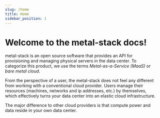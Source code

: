 ```yaml
---
slug: /home
title: Home
sidebar_position: 1
---
```


# Welcome to the metal-stack docs!

metal-stack is an open source software that provides an API for provisioning and managing physical servers in the data center. To categorize this product, we use the terms _Metal-as-a-Service (MaaS)_ or _bare metal cloud_.

From the perspective of a user, the metal-stack does not feel any different from working with a conventional cloud provider. Users manage their resources (machines, networks and ip addresses, etc.) by themselves, which effectively turns your data center into an elastic cloud infrastructure.

The major difference to other cloud providers is that compute power and data reside in your own data center.


